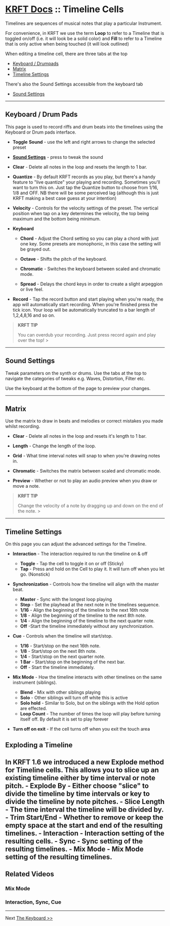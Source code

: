 # [KRFT Docs](/docs) :: Timeline Cells 


Timelines are sequences of musical notes that play a particular Instrument.

For convenience, in KRFT we use the term **Loop** to refer to a Timeline that is toggled on/off (i.e. it will look be a solid color) and **Fill** to refer to a Timeline that is only active when being touched (it will look outlined)

When editing a timeline cell, there are three tabs at the top

- [Keyboard / Drumpads](#keyboard)
- [Matrix](#matrix)
- [Timeline Settings](#timelinesettings)

There's also the Sound Settings accessible from the keyboard tab

- [Sound Settings](#soundsettings)


---


<a name='keyboard'></a>

## Keyboard / Drum Pads 

This page is used to record riffs and drum beats into the timelines using the Keyboard or Drum pads interface.

- **Toggle** **Sound** - use the left and right arrows to change the selected preset

- **[Sound Settings](#soundsettings)** - press to tweak the sound

- **Clear** - Delete all notes in the loop and resets the length to 1 bar.

- **Quantize** - By default KRFT records as you play, but there's a handy feature to "live quantize" your playing and recording. Sometimes you'll want to turn this on. Just tap the Quantize button to choose from 1/16, 1/8 and OFF. NB there will be some perceived lag (although this is just KRFT making a best case guess at your intention)

- **Velocity** - Controls for the velocity settings of the preset. The vertical position when tap on a key determines the velocity, the top being maximum and the bottom being minimum.

- **Keyboard**
    - **Chord** - Adjust the Chord setting so you can play a chord with just one key. Some presets are monophonic, in this case the setting will be grayed out.

    - **Octave** - Shifts the pitch of the keyboard.

    - **Chromatic** - Switches the keyboard between scaled and chromatic mode.

    - **Spread** - Delays the chord keys in order to create a slight arpeggion or live feel. 



- **Record** - Tap the record button and start playing when you're ready, the app will automatically start recording. When you're finished press the tick icon. Your loop will be automatically truncated to a bar length of 1,2,4,8,16 and so on.

> **KRFT TIP**
>
>
> You can overdub your recording. Just press record again and play over the top!
‍>

---

<a name='soundsettings'></a>

## Sound Settings

Tweak parameters on the synth or drums. Use the tabs at the top to navigate the categories of tweaks e.g. Waves, Distortion, Filter etc.

Use the keyboard at the bottom of the page to preview your changes.


---

<a name='matrix'></a>

## Matrix

Use the matrix to draw in beats and melodies or correct mistakes you made whilst recording.

- **Clear** - Delete all notes in the loop and resets it's length to 1 bar.

- **Length** - Change the length of the loop.

- **Grid** - What time interval notes will snap to when you're drawing notes in.

- **Chromatic** - Switches the matrix between scaled and chromatic mode.

- **Preview** - Whether or not to play an audio preview when you draw or move a note.

> **KRFT TIP**
>
>
> Change the velocity of a note by dragging up and down on the end of the note.
‍>

-----

<a name='timelinesettings'></a>

## Timeline Settings

On this page you can adjust the advanced settings for the Timeline.

- **Interaction** - The interaction required to run the timeline on & off
    - **Toggle** -  Tap the cell to toggle it on or off (Sticky)
    - **Tap** -  Press and hold on the Cell to play it. It will turn off when you let go. (Nonstick)

- **Synchronization** -  Controls how the timeline will align with the master beat.
    - **Master** -  Sync with the longest loop playing
    - **Step** -  Set the playhead at the next note in the timelines sequence. 
    - **1/16** - Align the beginning of the timeline to the next 16th note
    - **1/8** - Align the beginning of the timeline to the next 8th note.
    - **1/4** - Align the beginning of the timeline to the next quarter note.
    - **Off** -Start the timeline immediately without any synchronization.

- **Cue** - Controls when the timeline will start/stop.
    - **1/16** - Start/stop on the next 16th note.
    - **1/8** - Start/stop on the next 8th note.
    - **1/4** - Start/stop on the next quarter note.
    - **1 Bar** - Start/stop on the beginning of the next bar.
    - **Off** - Start the timeline immediately.

- **Mix Mode** - How the timeline interacts with other timelines on the same instrument (siblings).
    - **Blend** - Mix with other siblings playing
    - **Solo** - Other siblings will turn off white this is active
    - **Solo hold** - Similar to Solo, but on the siblings with the Hold option are effected.
    - **Loop Count** - The number of times the loop will play before turning itself off. By default it is set to play forever

- **Turn off on exit** - If the cell turns off when you exit the touch area


## Exploding a Timeline
In KRFT 1.6 we introduced a new Explode method for Timeline cells. This allows you to slice up an existing timeline either by time interval or note pitch. 
    - **Explode By** - Either choose "slice" to divide the timeline by time intervals or key to divide the timeline by note pitches.
    - **Slice Length** - The time interval the timeline will be divided by.
    - **Trim Start/End** - Whether to remove or keep the empty space at the start and end of the resulting timelines.
    - **Interaction** - Interaction setting of the resulting cells.
    - **Sync** - Sync setting of the resulting timelines.
    - **Mix Mode** - Mix Mode setting of the resulting timelines.
---

## Related Videos


### Mix Mode

<div class="vid" src="40XJM0kk0a8"></div>

### Interaction, Sync, Cue

<div class="vid" src="3rmyCseIQb4"></div>

---------


Next [The Keyboard >>](../the-keyboard)

